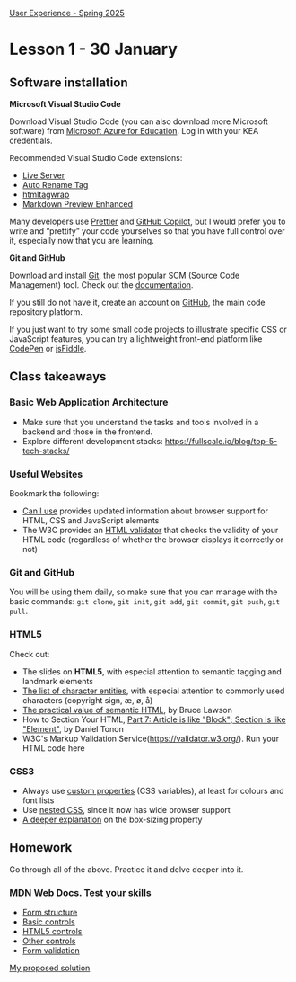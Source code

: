[User Experience - Spring 2025](https://github.com/arturomorarioja-kea/WD_UX_F25/blob/main/README.md)

# Lesson 1 - 30 January

## Software installation
**Microsoft Visual Studio Code**

Download Visual Studio Code (you can also download more Microsoft software) from [Microsoft Azure for Education](https://azureforeducation.microsoft.com/devtools). Log in with your KEA credentials.

Recommended Visual Studio Code extensions:
- [Live Server](https://marketplace.visualstudio.com/items?itemName=ritwickdey.LiveServer)
- [Auto Rename Tag](https://marketplace.visualstudio.com/items?itemName=formulahendry.auto-rename-tag)
- [htmltagwrap](https://marketplace.visualstudio.com/items?itemName=bradgashler.htmltagwrap)
- [Markdown Preview Enhanced](https://marketplace.visualstudio.com/items?itemName=shd101wyy.markdown-preview-enhanced)

Many developers use [Prettier](https://marketplace.visualstudio.com/items?itemName=esbenp.prettier-vscode) and [GitHub Copilot](https://marketplace.visualstudio.com/items?itemName=GitHub.copilot), but I would prefer you to write and “prettify” your code yourselves so that you have full control over it, especially now that you are learning.

**Git and GitHub**

Download and install [Git](https://git-scm.com/), the most popular SCM (Source Code Management) tool. Check out the [documentation](https://git-scm.com/doc).

If you still do not have it, create an account on [GitHub](https://github.com/), the main code repository platform.

If you just want to try some small code projects to illustrate specific CSS or JavaScript features, you can try a lightweight front-end platform like [CodePen](https://codepen.io/) or [jsFiddle](https://jsfiddle.net/).

## Class takeaways
### Basic Web Application Architecture
- Make sure that you understand the tasks and tools involved in a backend and those in the frontend.
- Explore different development stacks: https://fullscale.io/blog/top-5-tech-stacks/

### Useful Websites
Bookmark the following:
- [Can I use](https://caniuse.com/) provides updated information about browser support for HTML, CSS and JavaScript elements
- The W3C provides an [HTML validator](https://validator.w3.org/#validate_by_input) that checks the validity of your HTML code (regardless of whether the browser displays it correctly or not)

### Git and GitHub
You will be using them daily, so make sure that you can manage with the basic commands: `git clone`, `git init`, `git add`, `git commit`, `git push`, `git pull`. 

### HTML5
Check out:
- The slides on **HTML5**, with especial attention to semantic tagging and landmark elements
- [The list of character entities](https://html.spec.whatwg.org/multipage/named-characters.html), with especial attention to commonly used characters (copyright sign, æ, ø, å)
- [The practical value of semantic HTML](https://brucelawson.co.uk/2018/the-practical-value-of-semantic-html/), by Bruce Lawson
- How to Section Your HTML, [Part 7: Article is like "Block"; Section is like "Element"](https://css-tricks.com/how-to-section-your-html/#article-is-like-block-section-is-like-element), by Daniel Tonon
- W3C's Markup Validation Service(https://validator.w3.org/). Run your HTML code here

### CSS3
- Always use [custom properties](https://developer.mozilla.org/en-US/docs/Web/CSS/Using_CSS_custom_properties) (CSS variables), at least for colours and font lists
- Use [nested CSS](https://developer.mozilla.org/en-US/docs/Web/CSS/CSS_nesting/Using_CSS_nesting), since it now has wide browser support
- [A deeper explanation](https://developer.mozilla.org/en-US/docs/Web/CSS/box-sizing) on the box-sizing property

## Homework
Go through all of the above. Practice it and delve deeper into it.

### MDN Web Docs. Test your skills
- [Form structure](https://developer.mozilla.org/en-US/docs/Learn/Forms/Test_your_skills:_Form_structure)
- [Basic controls](https://developer.mozilla.org/en-US/docs/Learn/Forms/Test_your_skills:_Basic_controls)
- [HTML5 controls](https://developer.mozilla.org/en-US/docs/Learn/Forms/Test_your_skills:_HTML5_controls)
- [Other controls](https://developer.mozilla.org/en-US/docs/Learn/Forms/Test_your_skills:_Other_controls)
- [Form validation](https://developer.mozilla.org/en-US/docs/Learn/Forms/Test_your_skills:_Form_validation)

[My proposed solution](https://codepen.io/collection/QWVQmY)

[### HTML5]: #
[Check out:]: #
[- The slides on **HTML5**, with especial attention to the difference between absolute and relative paths]: #
[- The HTML Form(https://codepen.io/arturomorarioja/pen/poQeRNL) code sample.]: #
